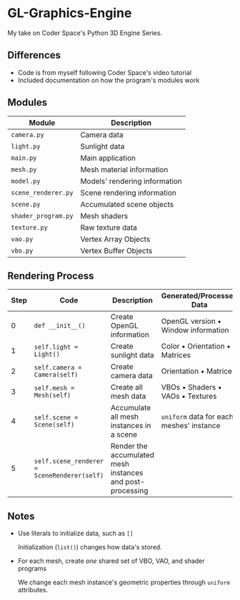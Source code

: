 # GL-Graphics-Engine

My take on Coder Space's Python 3D Engine Series.

## Differences

- Code is from myself following Coder Space's video tutorial
- Included documentation on how the program's modules work

## Modules

Module | Description
-------|-------------
`camera.py` | Camera data
`light.py` | Sunlight data
`main.py` | Main application
`mesh.py` | Mesh material information
`model.py` | Models' rendering information
`scene_renderer.py` | Scene rendering information
`scene.py` | Accumulated scene objects
`shader_program.py` | Mesh shaders
`texture.py` | Raw texture data
`vao.py` | Vertex Array Objects
`vbo.py` | Vertex Buffer Objects

## Rendering Process
Step | Code | Description | Generated/Processed Data
-----|------|-------------|-------------------------
0 | `def __init__()`| Create OpenGL information | OpenGL version • Window information
1 | `self.light = Light()` | Create sunlight data | Color • Orientation • Matrices
2 | `self.camera = Camera(self)` | Create camera data | Orientation • Matrices
3 | `self.mesh = Mesh(self)` | Create all mesh data | VBOs • Shaders • VAOs • Textures
4 | `self.scene = Scene(self)` | Accumulate all mesh instances in a scene | `uniform` data for each meshes' instance
5 | `self.scene_renderer = SceneRenderer(self)` | Render the accumulated mesh instances and post-processing

## Notes

- Use literals to initialize data, such as `[]`

    Initialization (`list()`) changes how data's stored.

- For each mesh, create *one* shared set of VBO, VAO, and shader programs

    We change each mesh instance's geometric properties through `uniform` attributes.

